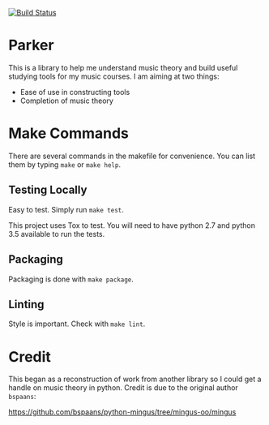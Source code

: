 [![Build Status](https://travis-ci.org/chrisgilmerproj/parker.svg?branch=master)](https://travis-ci.org/chrisgilmerproj/parker)

# Parker

This is a library to help me understand music theory and build useful studying
tools for my music courses.  I am aiming at two things:

- Ease of use in constructing tools
- Completion of music theory

# Make Commands

There are several commands in the makefile for convenience.  You can list them
by typing `make` or `make help`.

## Testing Locally

Easy to test.  Simply run `make test`.

This project uses Tox to test.  You will need to have python 2.7 and python 3.5
available to run the tests.

## Packaging

Packaging is done with `make package`.

## Linting

Style is important.  Check with `make lint`.

# Credit

This began as a reconstruction of work from another library so I could get a
handle on music theory in python. Credit is due to the original author `bspaans`:

https://github.com/bspaans/python-mingus/tree/mingus-oo/mingus
